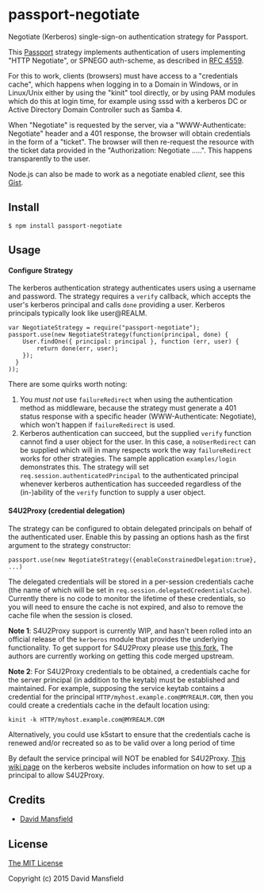 passport-negotiate
============================

Negotiate (Kerberos) single-sign-on authentication strategy for Passport.

This [Passport](http://passportjs.org/) strategy implements authentication of users 
implementing "HTTP Negotiate", or SPNEGO auth-scheme, as described in 
[RFC 4559](https://www.ietf.org/rfc/rfc4559.txt).

For this to work, clients (browsers) must have access to a "credentials cache", which 
happens when logging in to a Domain in Windows, or in Linux/Unix either by
using the "kinit" tool directly, or by using PAM modules which do this at login
time, for example using sssd with a kerberos DC or Active Directory Domain Controller
such as Samba 4.

When "Negotiate" is requested by the server, via a "WWW-Authenticate: Negotiate" 
header and a 401 response, the browser will obtain credentials in the form of
a "ticket".  The browser will then re-request the resource with the ticket
data provided in the "Authorization: Negotiate .....".  This happens 
transparently to the user.

Node.js can also be made to work as a negotiate enabled _client_, see this [Gist](https://gist.github.com/dmansfield/c75817dcacc2393da0a7).

## Install

    $ npm install passport-negotiate

## Usage

#### Configure Strategy

The kerberos authentication strategy authenticates users using a username and
password.  The strategy requires a `verify` callback, which accepts the user's
kerberos principal and calls `done` providing a user. Kerberos principals 
typically look like user@REALM.

    var NegotiateStrategy = require("passport-negotiate");
    passport.use(new NegotiateStrategy(function(principal, done) {
        User.findOne({ principal: principal }, function (err, user) {
            return done(err, user);
        });
      }
    ));

There are some quirks worth noting:

1. You _must not_ use `failureRedirect` when using the authentication method 
as middleware, because the strategy must generate a 401 status response with 
a specific header (WWW-Authenticate: Negotiate), which won't happen if 
`failureRedirect` is used.
2. Kerberos authentication can succeed, but the supplied `verify` function 
cannot find a user object for the user.  In this case, a `noUserRedirect` can
be supplied which will in many respects work the way `failureRedirect` works
for other strategies. The sample application `examples/login` demonstrates this.
The strategy will set `req.session.authenticatedPrincipal` to the authenticated 
principal whenever kerberos authentication has succeeded regardless of the 
(in-)ability of the `verify` function to supply a user object.

#### S4U2Proxy (credential delegation)

The strategy can be configured to obtain delegated principals on 
behalf of the authenticated user.  Enable this by passing an options hash as
the first argument to the strategy constructor:

    passport.use(new NegotiateStrategy({enableConstrainedDelegation:true}, ...) 

The delegated credentials will be stored in a per-session credentials
cache (the name of which will be set in `req.session.delegatedCredentialsCache`).
Currently there is no code to monitor the lifetime of these credentials, so you will
need to ensure the cache is not expired, and also to remove the cache file
when the session is closed.

**Note 1**: S4U2Proxy support is currently WIP, and hasn't been rolled into an 
official release of the `kerberos` module that provides the underlying functionality.
To get support for S4U2Proxy please use [this fork.](https://github.com/dmansfield/kerberos/tree/s4u)
The authors are currently working on getting this code merged upstream.

**Note 2**: For S4U2Proxy credentials to be obtained, a credentials cache for the
server principal (in addition to the keytab) must be established and maintained. 
For example, supposing the service keytab contains a credential for the principal
`HTTP/myhost.example.com@MYREALM.COM`, then you could create a credentials cache
in the default location using:

    kinit -k HTTP/myhost.example.com@MYREALM.COM

Alternatively, you could use k5start to ensure that the credentials cache is renewed
and/or recreated so as to be valid over a long period of time

By default the service principal will NOT be enabled for S4U2Proxy. 
[This wiki page](http://k5wiki.kerberos.org/wiki/Manual_Testing#Services4User_testing)
on the kerberos website includes information on how to set up a principal
to allow S4U2Proxy.

## Credits

  - [David Mansfield](http://github.com/dmansfield)
  
## License

[The MIT License](http://opensource.org/licenses/MIT)

Copyright (c) 2015 David Mansfield
